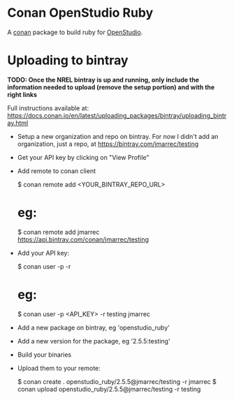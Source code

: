 # Conan OpenStudio Ruby

A [conan](https://conan.io/) package to build ruby for [OpenStudio](https://github.com/NREL/OpenStudio).

# Uploading to bintray

**TODO: Once the NREL bintray is up and running, only include the information needed to upload (remove the setup portion) and with the right links**

Full instructions available at: https://docs.conan.io/en/latest/uploading_packages/bintray/uploading_bintray.html

* Setup a new organization and repo on bintray. For now I didn't add an organization, just a repo, at https://bintray.com/jmarrec/testing
* Get your API key by clicking on "View Profile"
* Add remote to conan client

    $ conan remote add <REMOTE> <YOUR_BINTRAY_REPO_URL>
    # eg:
    $ conan remote add jmarrec https://api.bintray.com/conan/jmarrec/testing

* Add your API key:

    $ conan user -p <APIKEY> -r <REMOTE> <USERNAME>
    # eg:
    $ conan user -p <API_KEY> -r testing jmarrec

* Add a new package on bintray, eg 'openstudio_ruby'
* Add a new version for the package, eg '2.5.5:testing'

* Build your binaries
* Upload them to your remote:

    $ conan create . openstudio_ruby/2.5.5@jmarrec/testing -r jmarrec
    $ conan upload openstudio_ruby/2.5.5@jmarrec/testing -r testing
